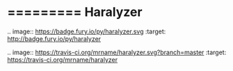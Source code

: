 =========
Haralyzer
=========

.. image:: https://badge.fury.io/py/haralyzer.svg
    :target: http://badge.fury.io/py/haralyzer

.. image:: https://travis-ci.org/mrname/haralyzer.svg?branch=master :target: https://travis-ci.org/mrname/haralyzer
